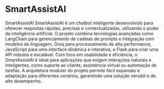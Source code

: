 # SmartAssistAI
 SmartAssistAI SmartAssistAI é um chatbot inteligente desenvolvido para oferecer respostas rápidas, precisas e contextualizadas, utilizando o poder da inteligência artificial. O projeto combina tecnologias avançadas como LangChain para gerenciamento de cadeias de prompts e integração com modelos de linguagem, Groq para processamento de alta performance, JavaScript para uma interface dinâmica e interativa, e Flask para criar uma API robusta e escalável.  Com foco em usabilidade e eficiência, o SmartAssistAI é ideal para aplicações que exigem interações naturais e inteligentes, como suporte ao cliente, assistência virtual ou automação de tarefas. A arquitetura modular do projeto permite fácil expansão e adaptação para diferentes cenários, garantindo uma solução versátil e de alto desempenho.
